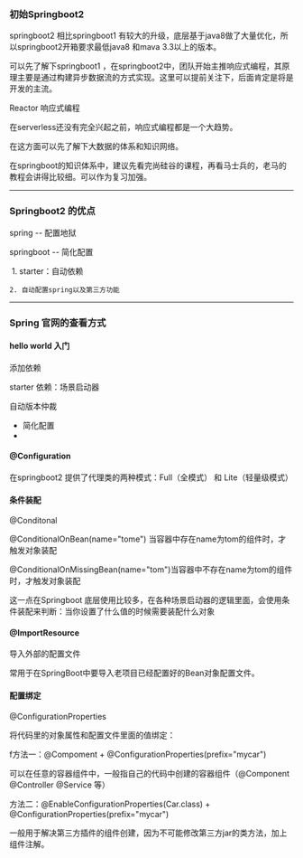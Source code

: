 ### 初始Springboot2

springboot2 相比springboot1 有较大的升级，底层基于java8做了大量优化，所以springboot2开箱要求最低java8 和mava 3.3以上的版本。

可以先了解下springboot1 ，在springboot2中，团队开始主推响应式编程，其原理主要是通过构建异步数据流的方式实现。这里可以提前关注下，后面肯定是将是开发的主流。

Reactor 响应式编程 

在serverless还没有完全兴起之前，响应式编程都是一个大趋势。

在这方面可以先了解下大数据的体系和知识网络。



在springboot的知识体系中，建议先看完尚硅谷的课程，再看马士兵的，老马的教程会讲得比较细。可以作为复习加强。

---

### Springboot2 的优点

spring -- 配置地狱

springboot -- 简化配置

​	1. starter：自动依赖

	2. 自动配置spring以及第三方功能

---

### Spring 官网的查看方式





#### hello world 入门

添加依赖

starter 依赖：场景启动器

自动版本仲裁



* 简化配置
* 

#### @Configuration

在springboot2 提供了代理类的两种模式：Full（全模式） 和 Lite（轻量级模式）

#### 条件装配

@Conditonal

@ConditionalOnBean(name="tome\") 当容器中存在name为tom的组件时，才触发对象装配

@ConditionalOnMissingBean(name="tom")当容器中不存在name为tom的组件时，才触发对象装配

这一点在Springboot 底层使用比较多，在各种场景启动器的逻辑里面，会使用条件装配来判断：当你设置了什么值的时候需要装配什么对象

#### @ImportResource

导入外部的配置文件

常用于在SpringBoot中要导入老项目已经配置好的Bean对象配置文件。

#### 配置绑定

@ConfigurationProperties

将代码里的对象属性和配置文件里面的值绑定：

f方法一：@Compoment +  @ConfigurationProperties(prefix="mycar")

可以在任意的容器组件中，一般指自己的代码中创建的容器组件（@Component   @Controller  @Service 等）

方法二：@EnableConfigurationProperties(Car.class)  + @ConfigurationProperties(prefix="mycar")

一般用于解决第三方插件的组件创建，因为不可能修改第三方jar的类方法，加上组件注解。




